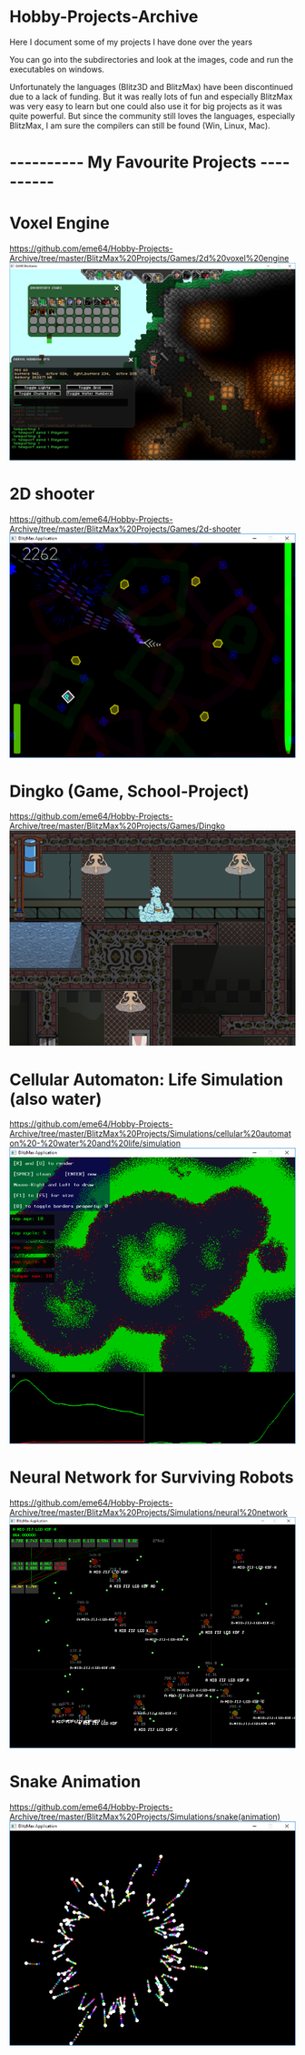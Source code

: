 # Hobby-Projects-Archive
Here I document some of my projects I have done over the years

You can go into the subdirectories and look at the images, code and run the executables on windows.

Unfortunately the languages (Blitz3D and BlitzMax) have been discontinued due to a lack of funding. But it was really lots of fun and especially BlitzMax was very easy to learn but one could also use it for big projects as it was quite powerful.
But since the community still loves the languages, especially BlitzMax, I am sure the compilers can still be found (Win, Linux, Mac).

# ----------  My Favourite Projects  ----------

# Voxel Engine
https://github.com/eme64/Hobby-Projects-Archive/tree/master/BlitzMax%20Projects/Games/2d%20voxel%20engine
![alt tag](https://github.com/eme64/Hobby-Projects-Archive/raw/master/BlitzMax%20Projects/Games/2d%20voxel%20engine/img5.png?raw=true "voxel")

# 2D shooter
https://github.com/eme64/Hobby-Projects-Archive/tree/master/BlitzMax%20Projects/Games/2d-shooter
![alt tag](https://github.com/eme64/Hobby-Projects-Archive/raw/master/BlitzMax%20Projects/Games/2d-shooter/img2.png?raw=true "2d shooter")

# Dingko (Game, School-Project)
https://github.com/eme64/Hobby-Projects-Archive/tree/master/BlitzMax%20Projects/Games/Dingko
![alt tag](https://github.com/eme64/Hobby-Projects-Archive/raw/master/BlitzMax%20Projects/Games/Dingko/dingko%20game/screenshots/1.png?raw=true "dingko")

# Cellular Automaton: Life Simulation (also water)
https://github.com/eme64/Hobby-Projects-Archive/tree/master/BlitzMax%20Projects/Simulations/cellular%20automaton%20-%20water%20and%20life/simulation
![alt tag](https://github.com/eme64/Hobby-Projects-Archive/raw/master/BlitzMax%20Projects/Simulations/cellular%20automaton%20-%20water%20and%20life/simulation/life2.png?raw=true "life simulation")

# Neural Network for Surviving Robots
https://github.com/eme64/Hobby-Projects-Archive/tree/master/BlitzMax%20Projects/Simulations/neural%20network
![alt tag](https://github.com/eme64/Hobby-Projects-Archive/raw/master/BlitzMax%20Projects/Simulations/neural%20network/img2.png?raw=true "neural network")

# Snake Animation
https://github.com/eme64/Hobby-Projects-Archive/tree/master/BlitzMax%20Projects/Simulations/snake(animation)
![alt tag](https://github.com/eme64/Hobby-Projects-Archive/raw/master/BlitzMax%20Projects/Simulations/snake(animation)/img2_0.png?raw=true "")
